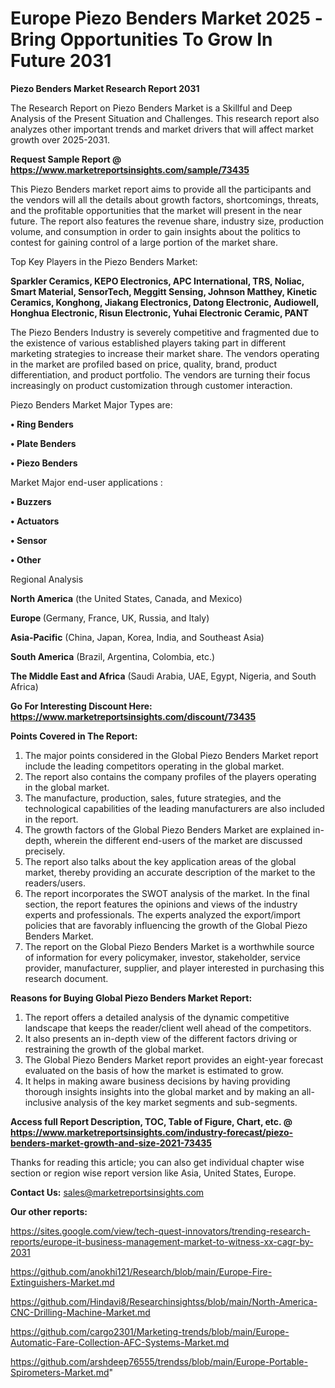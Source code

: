 # Europe Piezo Benders Market 2025 -Bring Opportunities To Grow In Future 2031

<strong>Piezo Benders Market Research Report 2031</strong>

The Research Report on Piezo Benders Market is a Skillful and Deep Analysis of the Present Situation and Challenges. This research report also analyzes other important trends and market drivers that will affect market growth over 2025-2031.

<strong>Request Sample Report @ <a href=https://www.marketreportsinsights.com/sample/73435>https://www.marketreportsinsights.com/sample/73435</a></strong>

This Piezo Benders market report aims to provide all the participants and the vendors will all the details about growth factors, shortcomings, threats, and the profitable opportunities that the market will present in the near future. The report also features the revenue share, industry size, production volume, and consumption in order to gain insights about the politics to contest for gaining control of a large portion of the market share.

Top Key Players in the Piezo Benders Market:

<strong>Sparkler Ceramics, KEPO Electronics, APC International, TRS, Noliac, Smart Material, SensorTech, Meggitt Sensing, Johnson Matthey, Kinetic Ceramics, Konghong, Jiakang Electronics, Datong Electronic, Audiowell, Honghua Electronic, Risun Electronic, Yuhai Electronic Ceramic, PANT</strong>

The Piezo Benders Industry is severely competitive and fragmented due to the existence of various established players taking part in different marketing strategies to increase their market share. The vendors operating in the market are profiled based on price, quality, brand, product differentiation, and product portfolio. The vendors are turning their focus increasingly on product customization through customer interaction.

Piezo Benders Market Major Types are:

<strong>• Ring Benders

• Plate Benders

• Piezo Benders</strong>

Market Major end-user applications :

<strong>• Buzzers

• Actuators

• Sensor

• Other</strong>

Regional Analysis

</u><strong><b>North America</b></strong> (the United States, Canada, and Mexico)

<strong><b>Europe </b></strong>(Germany, France, UK, Russia, and Italy)

<strong><b>Asia-Pacific</b></strong> (China, Japan, Korea, India, and Southeast Asia)

<strong><b>South America</b></strong> (Brazil, Argentina, Colombia, etc.)

<strong><b>The Middle East and Africa</b></strong> (Saudi Arabia, UAE, Egypt, Nigeria, and South Africa)

<strong>Go For Interesting Discount Here: <a href=https://www.marketreportsinsights.com/discount/73435>https://www.marketreportsinsights.com/discount/73435</a></strong>

<strong>Points Covered in The Report:</strong>
<ol>
  <li>The major points considered in the Global Piezo Benders Market report include the leading competitors operating in the global market.</li>
  <li>The report also contains the company profiles of the players operating in the global market.</li>
  <li>The manufacture, production, sales, future strategies, and the technological capabilities of the leading manufacturers are also included in the report.</li>
  <li>The growth factors of the Global Piezo Benders Market are explained in-depth, wherein the different end-users of the market are discussed precisely.</li>
  <li>The report also talks about the key application areas of the global market, thereby providing an accurate description of the market to the readers/users.</li>
  <li>The report incorporates the SWOT analysis of the market. In the final section, the report features the opinions and views of the industry experts and professionals. The experts analyzed the export/import policies that are favorably influencing the growth of the Global Piezo Benders Market.</li>
  <li>The report on the Global Piezo Benders Market is a worthwhile source of information for every policymaker, investor, stakeholder, service provider, manufacturer, supplier, and player interested in purchasing this research document.</li>
</ol>
<strong>Reasons for Buying Global Piezo Benders Market Report:</strong>

<ol>
  <li>The report offers a detailed analysis of the dynamic competitive landscape that keeps the reader/client well ahead of the competitors.</li>
  <li>It also presents an in-depth view of the different factors driving or restraining the growth of the global market.</li>
  <li>The Global Piezo Benders Market report provides an eight-year forecast evaluated on the basis of how the market is estimated to grow.</li>
  <li>It helps in making aware business decisions by having providing thorough insights insights into the global market and by making an all-inclusive analysis of the key market segments and sub-segments.</li>
</ol>
<strong>Access full Report Description, TOC, Table of Figure, Chart, etc. @ <a href=https://www.marketreportsinsights.com/industry-forecast/piezo-benders-market-growth-and-size-2021-73435>https://www.marketreportsinsights.com/industry-forecast/piezo-benders-market-growth-and-size-2021-73435</a></strong>


Thanks for reading this article; you can also get individual chapter wise section or region wise report version like Asia, United States, Europe.

<strong>Contact Us:</strong>
sales@marketreportsinsights.com

<strong>Our other reports:</strong>

<a href=https://sites.google.com/view/tech-quest-innovators/trending-research-reports/europe-it-business-management-market-to-witness-xx-cagr-by-2031>https://sites.google.com/view/tech-quest-innovators/trending-research-reports/europe-it-business-management-market-to-witness-xx-cagr-by-2031</a>

<a href=https://github.com/anokhi121/Research/blob/main/Europe-Fire-Extinguishers-Market.md>https://github.com/anokhi121/Research/blob/main/Europe-Fire-Extinguishers-Market.md</a>

<a href=https://github.com/Hindavi8/Researchinsightss/blob/main/North-America-CNC-Drilling-Machine-Market.md>https://github.com/Hindavi8/Researchinsightss/blob/main/North-America-CNC-Drilling-Machine-Market.md</a>

<a href=https://github.com/cargo2301/Marketing-trends/blob/main/Europe-Automatic-Fare-Collection-AFC-Systems-Market.md>https://github.com/cargo2301/Marketing-trends/blob/main/Europe-Automatic-Fare-Collection-AFC-Systems-Market.md</a>

<a href=https://github.com/arshdeep76555/trendss/blob/main/Europe-Portable-Spirometers-Market.md>https://github.com/arshdeep76555/trendss/blob/main/Europe-Portable-Spirometers-Market.md</a>"
